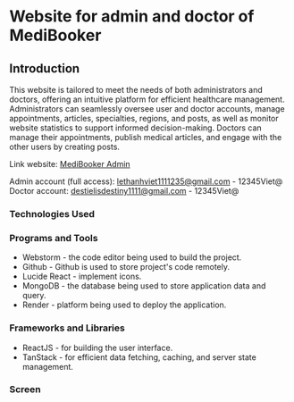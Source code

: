 # Website for admin and doctor of MediBooker

## Introduction

This website is tailored to meet the needs of both administrators and doctors, offering an intuitive platform for efficient healthcare management. Administrators can seamlessly oversee user and doctor accounts, manage appointments, articles, specialties, regions, and posts, as well as monitor website statistics to support informed decision-making. Doctors can manage their appointments, publish medical articles, and engage with the other users by creating posts. 

Link website: <a href="https://admin-xb5z.onrender.com/" target="_blank" rel="noopener noreferrer">MediBooker Admin</a>

Admin account (full access): lethanhviet1111235@gmail.com - 12345Viet@
Doctor account: destielisdestiny1111@gmail.com - 12345Viet@

### Technologies Used
### Programs and Tools

+ Webstorm - the code editor being used to build the project.
+ Github - Github is used to store project's code remotely.
+ Lucide React - implement icons.
+ MongoDB - the database being used to store application data and query.
+ Render - platform being used to deploy the application.


### Frameworks and Libraries

+ ReactJS - for building the user interface.
+ TanStack - for efficient data fetching, caching, and server state management.

### Screen





